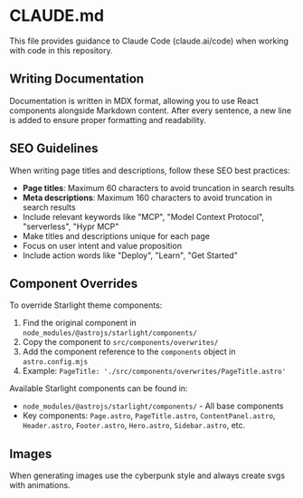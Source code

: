 # CLAUDE.md

This file provides guidance to Claude Code (claude.ai/code) when working with code in this repository.

## Writing Documentation

Documentation is written in MDX format, allowing you to use React components alongside Markdown content.
After every sentence, a new line is added to ensure proper formatting and readability.

## SEO Guidelines

When writing page titles and descriptions, follow these SEO best practices:

- **Page titles**: Maximum 60 characters to avoid truncation in search results
- **Meta descriptions**: Maximum 160 characters to avoid truncation in search results
- Include relevant keywords like "MCP", "Model Context Protocol", "serverless", "Hypr MCP"
- Make titles and descriptions unique for each page
- Focus on user intent and value proposition
- Include action words like "Deploy", "Learn", "Get Started"

## Component Overrides

To override Starlight theme components:

1. Find the original component in `node_modules/@astrojs/starlight/components/`
2. Copy the component to `src/components/overwrites/`
3. Add the component reference to the `components` object in `astro.config.mjs`
4. Example: `PageTitle: './src/components/overwrites/PageTitle.astro'`

Available Starlight components can be found in:

- `node_modules/@astrojs/starlight/components/` - All base components
- Key components: `Page.astro`, `PageTitle.astro`, `ContentPanel.astro`, `Header.astro`, `Footer.astro`, `Hero.astro`, `Sidebar.astro`, etc.

## Images

When generating images use the cyberpunk style and always create svgs with animations.
